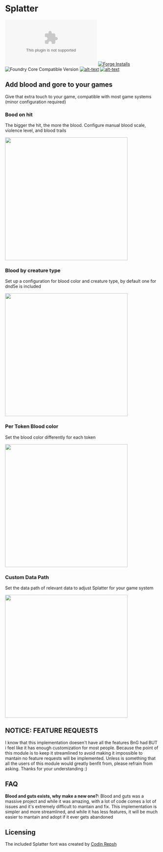# Splatter

![Latest Release Download Count](https://img.shields.io/github/downloads/theripper93/Splatter/latest/module.zip?color=2b82fc&label=DOWNLOADS&style=for-the-badge) [![Forge Installs](https://img.shields.io/badge/dynamic/json?label=Forge%20Installs&query=package.installs&suffix=%25&url=https%3A%2F%2Fforge-vtt.com%2Fapi%2Fbazaar%2Fpackage%2Fsplatter&colorB=03ff1c&style=for-the-badge)](https://forge-vtt.com/bazaar#package=splatter) ![Foundry Core Compatible Version](https://img.shields.io/badge/dynamic/json.svg?url=https%3A%2F%2Fraw.githubusercontent.com%2Ftheripper93%2FSplatter%2Fmain%2Fmodule.json&label=Foundry%20Version&query=$.compatibleCoreVersion&colorB=orange&style=for-the-badge) [![alt-text](https://img.shields.io/badge/-Patreon-%23ff424d?style=for-the-badge)](https://www.patreon.com/theripper93) [![alt-text](https://img.shields.io/badge/-Discord-%235662f6?style=for-the-badge)](https://discord.gg/F53gBjR97G)

## Add blood and gore to your games
Give that extra touch to your game, compatible with most game systems (minor configuration required)

### Bood on hit
The bigger the hit, the more the blood. Configure manual blood scale, violence level, and blood trails

<img src="https://user-images.githubusercontent.com/1346839/126053219-fe52f8b8-3203-46c0-a7df-26d4a235f388.png" width="400">

### Blood by creature type
Set up a configuration for blood color and creature type, by default one for dnd5e is included

<img src="https://user-images.githubusercontent.com/1346839/126053286-bfdd0a13-7fb2-4654-93d0-1cabfb6e7d2d.png" width="400">

### Per Token Blood color
Set the blood color differently for each token

<img src="https://user-images.githubusercontent.com/1346839/126053265-4696520b-ede7-426d-b6c8-79626eee79f9.png" width="400">

### Custom Data Path
Set the data path of relevant data to adjust Splatter for your game system

<img src="https://user-images.githubusercontent.com/1346839/126053301-2f71e412-660b-4afb-b0ef-cc0f9de5e8af.png" width="400">

## NOTICE: FEATURE REQUESTS

I know that this implementation doesen't have all the features BnG had BUT i feel like it has enough customization for most people. Because the point of this module is to keep it streamlined to avoid making it impossible to mantain no feature requests will be implemented. Unless is something that all the users of this module would greatly benfit from, please refrain from asking. Thanks for your understanding :)

## FAQ

**Blood and guts exists, why make a new one?:** Blood and guts was a massive project and while it was amazing, with a lot of code comes a lot of issues and it's extremely difficult to mantain and fix. This implementation is simpler and more streamlined, and while it has less features, it will be much easier to mantain and adopt if it ever gets abandoned

## Licensing

The included Splatter font was created by [Codin Repsh]( https://www.dafont.com/profile.php?user=362757)
